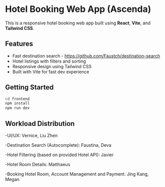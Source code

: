 # Hotel Booking Web App (Ascenda) 

This is a responsive hotel booking web app built using **React**, **Vite**, and **Tailwind CSS**.

## Features

- Fast destination search - https://github.com/Faustch/destination-search
- Hotel listings with filters and sorting
- Responsive design using Tailwind CSS
- Built with Vite for fast dev experience

## Getting Started

```bash
cd frontend
npm install
npm run dev 
```

## Workload Distribution
-UI/UX: Vernice, Liu Zhen

-Destination Search (Autocomplete): Faustina, Deva

-Hotel Filtering (based on provided Hotel API): Javier

-Hotel Room Details: Matthaeus

-Booking Hotel Room, Account Management and Payment: Jing Kang, Megan
